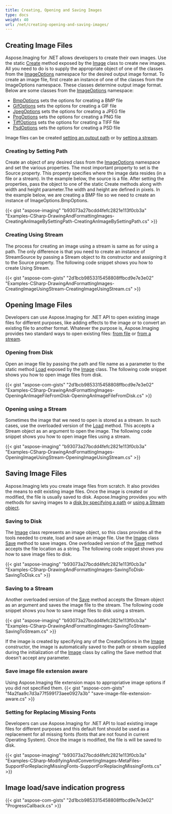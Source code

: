 ```yaml
---
title: Creating, Opening and Saving Images
type: docs
weight: 40
url: /net/creating-opening-and-saving-images/
---
```


## **Creating Image Files**
Aspose.Imaging for .NET allows developers to create their own images. Use the static [Create](https://reference.aspose.com/imaging/net/aspose.imaging/image/methods/create) method exposed by the [Image](https://reference.aspose.com/imaging/net/aspose.imaging/image) class to create new images. All you need to do is to supply the appropriate object of one of the classes from the [ImageOptions](/pages/createpage.action?spaceKey=imagingnet&title=Aspose.Imaging.ImageOptions+namespace&linkCreation=true&fromPageId=14779055) namespace for the desired output image format. To create an image file, first create an instance of one of the classes from the ImageOptions namespace. These classes determine output image format. Below are some classes from the [ImageOptions](/pages/createpage.action?spaceKey=imagingnet&title=Aspose.Imaging.ImageOptions+namespace&linkCreation=true&fromPageId=14779055) namespace:

- [BmpOptions]() sets the options for creating a BMP file
- [GifOptions]() sets the options for creating a GIF file
- [JpegOptions]() sets the options for creating a JPEG file
- [PngOptions]() sets the options for creating a PNG file
- [TiffOptions]() sets the options for creating a TIFF file
- [PsdOptions]() sets the options for creating a PSD file

Image files can be created [setting an output path](http://www.aspose.com/docs/display/imagingnet/Creating%2C+Opening+and+Saving+Images#Creating%2COpeningandSavingImages-CreatingbySettingPath) or by [setting a stream](http://www.aspose.com/docs/display/imagingnet/Creating%2C+Opening+and+Saving+Images#Creating%2COpeningandSavingImages-CreatingUsingStream).
### **Creating by Setting Path**
Create an object of any desired class from the [ImageOptions](https://reference.aspose.com/imaging/net/aspose.imaging/imageoptionsbase) namespace and set the various properties. The most important property to set is the Source property. This property specifies where the image data resides (in a file or a stream). In the example below, the source is a file. After setting the properties, pass the object to one of the static Create methods along with width and height parameter.The width and height are defined in pixels. In the example below, we are creating a BMP file so we need to create an instance of ImageOptions.BmpOptions.

{{< gist "aspose-imaging" "b93073a27bcdd4fefc2821e113f0cb3a" "Examples-CSharp-DrawingAndFormattingImages-CreatingAnImageBySettingPath-CreatingAnImageBySettingPath.cs" >}}
### **Creating Using Stream**
The process for creating an image using a stream is same as for using a path. The only difference is that you need to create an instance of StreamSource by passing a Stream object to its constructor and assigning it to the Source property. The following code snippet shows you how to create Using Stream.

{{< gist "aspose-com-gists" "2d1bcb9853315458808ffbcd9e7e3e02" "Examples-CSharp-DrawingAndFormattingImages-CreatingImageUsingStream-CreatingImageUsingStream.cs" >}}
## **Opening Image Files**
Developers can use Aspose.Imaging for .NET API to open existing image files for different purposes, like adding effects to the image or to convert an existing file to another format. Whatever the purpose is, Aspose.Imaging provides two standard ways to open existing files: [from file](http://www.aspose.com/docs/display/imagingnet/Creating%2C+Opening+and+Saving+Images#Creating%2COpeningandSavingImages-OpeningfromDisk) or [from a stream](http://www.aspose.com/docs/display/imagingnet/Creating%2C+Opening+and+Saving+Images#Creating%2COpeningandSavingImages-OpeningusingaStream).
### **Opening from Disk**
Open an image file by passing the path and file name as a parameter to the static method [Load](https://reference.aspose.com/imaging/net/aspose.imaging/image/methods/load/index) exposed by the [Image](https://reference.aspose.com/imaging/net/aspose.imaging/image) class. The following code snippet shows you how to open image files from disk.

{{< gist "aspose-com-gists" "2d1bcb9853315458808ffbcd9e7e3e02" "Examples-CSharp-DrawingAndFormattingImages-OpeningAnImageFileFromDisk-OpeningAnImageFileFromDisk.cs" >}}
### **Opening using a Stream**
Sometimes the image that we need to open is stored as a stream. In such cases, use the overloaded version of the [Load](https://reference.aspose.com/imaging/net/aspose.imaging/image/methods/load) method. This accepts a Stream object as an argument to open the image. The following code snippet shows you how to open image files using a stream.

{{< gist "aspose-imaging" "b93073a27bcdd4fefc2821e113f0cb3a" "Examples-CSharp-DrawingAndFormattingImages-OpeningImageUsingStream-OpeningImageUsingStream.cs" >}}


## **Saving Image Files**
Aspose.Imaging lets you create image files from scratch. It also provides the means to edit existing image files. Once the image is created or modified, the file is usually saved to disk. Aspose.Imaging provides you with methods for saving images to a [disk by specifying a path](https://docs.aspose.com/imaging/net/drawing-images/#DrawingandFormattingImages-SavingtoDisk) or [using a Stream object](https://docs.aspose.com/imaging/net/drawing-images/#DrawingandFormattingImages-SavingtoaStream).
### **Saving to Disk**
The [Image](https://reference.aspose.com/imaging/net/aspose.imaging/image) class represents an image object, so this class provides all the tools needed to create, load and save an image file. Use the [Image](https://reference.aspose.com/imaging/net/aspose.imaging/image) class [Save](https://reference.aspose.com/imaging/net/aspose.imaging/image/methods/save/index) method to save images. One overloaded version of the [Save](https://reference.aspose.com/imaging/net/aspose.imaging/image/methods/save/index) method accepts the file location as a string. The following code snippet shows you how to save image files to disk.

{{< gist "aspose-imaging" "b93073a27bcdd4fefc2821e113f0cb3a" "Examples-CSharp-DrawingAndFormattingImages-SavingToDisk-SavingToDisk.cs" >}}


### **Saving to a Stream**
Another overloaded version of the [Save](https://reference.aspose.com/imaging/net/aspose.imaging.datastreamsupporter/save/methods/1) method accepts the Stream object as an argument and saves the image file to the stream. The following code snippet shows you how to save image files to disk using a stream.

{{< gist "aspose-imaging" "b93073a27bcdd4fefc2821e113f0cb3a" "Examples-CSharp-DrawingAndFormattingImages-SavingToStream-SavingToStream.cs" >}}


If the image is created by specifying any of the CreateOptions in the [Image](https://reference.aspose.com/imaging/net/aspose.imaging/image/constructors/main) constructor, the image is automatically saved to the path or stream supplied during the initialization of the [Image]() class by calling the Save method that doesn't accept any parameter.

### **Save image file extension aware**
Using Aspose.Imaging file extension maps to appropriative image options if you did not specified them.
{{< gist "aspose-com-gists" "f4a2faa9c7d3a77f599173aee0927a3b" "save-image-file-extension-aware.cs" >}}

### **Setting for Replacing Missing Fonts**
Developers can use Aspose.Imaging for .NET API to load existing image files for different purposes and this default font should be used as a replacement for all missing fonts (fonts that are not found in current Operating System). Once the image is modified, the file is will be saved to disk.

{{< gist "aspose-imaging" "b93073a27bcdd4fefc2821e113f0cb3a" "Examples-CSharp-ModifyingAndConvertingImages-MetaFiles-SupportForReplacingMissingFonts-SupportForReplacingMissingFonts.cs" >}}
## **Image load/save indication progress**


{{< gist "aspose-com-gists" "2d1bcb9853315458808ffbcd9e7e3e02" "ProgressCallback.cs" >}}




